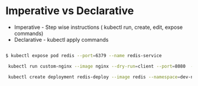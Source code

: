 # Imperative vs Declarative

- Imperative - Step wise instructions ( kubectl run, create, edit, expose commands)
- Declarative - kubectl apply commands

~~~bash

$ kubectl expose pod redis --port=6379 --name redis-service

 kubectl run custom-nginx --image nginx --dry-run=client --port=8080  -o yaml >nginx.yaml

 kubectl create deployment redis-deploy --image redis --namespace=dev-ns --dry-run=client -o yaml > deploy.yaml

